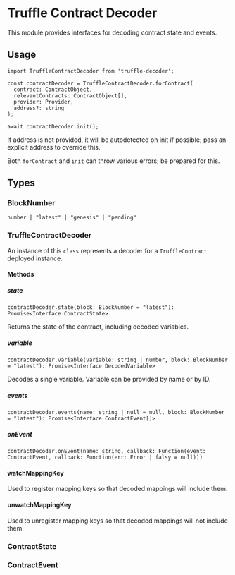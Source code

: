 # Truffle Contract Decoder
This module provides interfaces for decoding contract state and events.

## Usage
```
import TruffleContractDecoder from 'truffle-decoder';

const contractDecoder = TruffleContractDecoder.forContract(
  contract: ContractObject,
  relevantContracts: ContractObject[],
  provider: Provider,
  address?: string
);

await contractDecoder.init();
```

If address is not provided, it will be autodetected on init if possible; pass
an explicit address to override this.

Both `forContract` and `init` can throw various errors; be prepared for this.

## Types

### BlockNumber
`number | "latest" | "genesis" | "pending"`

### TruffleContractDecoder
An instance of this `class` represents a decoder for a `TruffleContract` deployed instance.

#### Methods

##### state
`contractDecoder.state(block: BlockNumber = "latest"): Promise<Interface ContractState>`

Returns the state of the contract, including decoded variables.

##### variable
`contractDecoder.variable(variable: string | number, block: BlockNumber = "latest"): Promise<Interface DecodedVariable>`

Decodes a single variable.  Variable can be provided by name or by ID.

##### events
`contractDecoder.events(name: string | null = null, block: BlockNumber = "latest"): Promise<Interface ContractEvent[]>`

##### onEvent
`contractDecoder.onEvent(name: string, callback: Function(event: ContractEvent, callback: Function(err: Error | falsy = null)))`

#### watchMappingKey

Used to register mapping keys so that decoded mappings will include them.

#### unwatchMappingKey

Used to unregister mapping keys so that decoded mappings will not include them.

### ContractState

### ContractEvent
